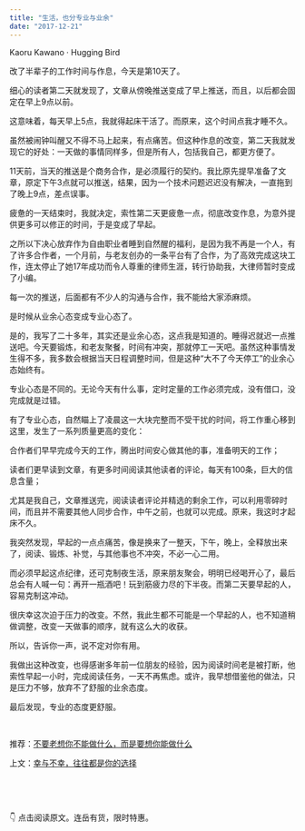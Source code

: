 ```yaml
---
title: "生活，也分专业与业余"
date: "2017-12-21"
---
```


Kaoru Kawano · Hugging Bird

改了半辈子的工作时间与作息，今天是第10天了。

细心的读者第二天就发现了，文章从傍晚推送变成了早上推送，而且，以后都会固定在早上9点以前。

这意味着，每天早上5点，我就得起床干活了。而原来，这个时间点我才睡不久。

虽然被闹钟叫醒又不得不马上起来，有点痛苦。但这种作息的改变，第二天我就发现它的好处：一天做的事情同样多，但是所有人，包括我自己，都更方便了。

11天前，当天的推送是个商务合作，是必须履行的契约。我比原先提早准备了文章，原定下午3点就可以推送，结果，因为一个技术问题迟迟没有解决，一直拖到了晚上9点，差点误事。

疲惫的一天结束时，我就决定，索性第二天更疲惫一点，彻底改变作息，为意外提供更多可以修正的时间，于是变成了早起。

之所以下决心放弃作为自由职业者睡到自然醒的福利，是因为我不再是一个人，有了许多合作者，一个月前，与老友创办的一条平台有了合作，为了高效完成这块工作，连太停止了她17年成功而令人尊重的律师生涯，转行协助我，大律师暂时变成了小编。

每一次的推送，后面都有不少人的沟通与合作，我不能给大家添麻烦。

是时候从业余心态变成专业心态了。

是的，我写了二十多年，其实还是业余心态，这点我是知道的。睡得迟就迟一点推送吧。今天要锻炼，和老友聚餐，时间有冲突，那就停工一天吧。虽然这种事情发生得不多，我多数会根据当天日程调整时间，但是这种“大不了今天停工”的业余心态始终有。

专业心态是不同的。无论今天有什么事，定时定量的工作必须完成，没有借口，没完成就是过错。

有了专业心态，自然瞄上了凌晨这一大块完整而不受干扰的时间，将工作重心移到这里，发生了一系列质量更高的变化：

合作者们早早完成今天的工作，腾出时间安心做其他的事，准备明天的工作；

读者们更早读到文章，有更多时间阅读其他读者的评论，每天有100条，巨大的信息含量；

尤其是我自己，文章推送完，阅读读者评论并精选的剩余工作，可以利用零碎时间，而且并不需要其他人同步合作，中午之前，也就可以完成。原来，我这时才起床不久。

我突然发现，早起的一点点痛苦，像是换来了一整天，下午，晚上，全释放出来了，阅读、锻炼、补觉，与其他事也不冲突，不必一心二用。

而必须早起这点纪律，还可克制夜生活，原来朋友聚会，明明已经喝开心了，最后总会有人喊一句：再开一瓶酒吧！玩到筋疲力尽的下半夜。而第二天要早起的人，容易克制这冲动。

很庆幸这次迫于压力的改变。不然，我此生都不可能是一个早起的人，也不知道稍做调整，改变一天做事的顺序，就有这么大的收获。

所以，告诉你一声，说不定对你有用。

我做出这种改变，也得感谢多年前一位朋友的经验，因为阅读时间老是被打断，他索性早起一小时，完成阅读任务，一天不再焦虑。或许，我早想借鉴他的做法，只是压力不够，放弃不了舒服的业余态度。

最后发现，专业的态度更舒服。

 

推荐：[不要老想你不能做什么，而是要想你能做什么](http://mp.weixin.qq.com/s?__biz=MjM5NDU0Mjk2MQ==&mid=2651623471&idx=1&sn=55bbe26064c1b6c19d53e7c376d96e2a&chksm=bd7e14318a099d27572c2a87c5480d601b97c51a882278363337c735ab6367db8114dee7d5f1&scene=21#wechat_redirect)

上文：[幸与不幸，往往都是你的选择](http://mp.weixin.qq.com/s?__biz=MjM5NDU0Mjk2MQ==&mid=2651624688&idx=1&sn=b1756b55f8b705714417541d6909a7e7&chksm=bd7e10ee8a0999f89f9c1664657bbdc19271a685c75a504190e1c3da273dbebca3c4a0e1f1a7&scene=21#wechat_redirect)

 

 

👇 点击阅读原文。连岳有货，限时特惠。
